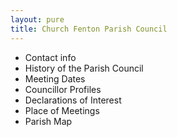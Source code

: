 ```yaml
---
layout: pure
title: Church Fenton Parish Council
---
```


- Contact info
- History of the Parish Council
- Meeting Dates
- Councillor Profiles
- Declarations of Interest
- Place of Meetings
- Parish Map


